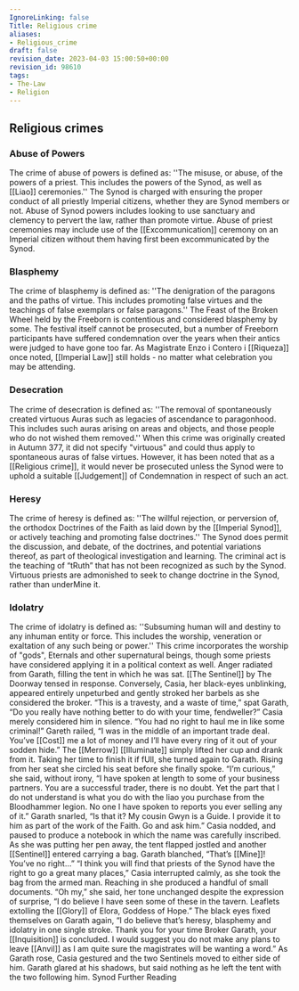 ```yaml
---
IgnoreLinking: false
Title: Religious crime
aliases:
- Religious_crime
draft: false
revision_date: 2023-04-03 15:00:50+00:00
revision_id: 98610
tags:
- The-Law
- Religion
---
```


## Religious crimes
### Abuse of Powers
The crime of abuse of powers is defined as: ''The misuse, or abuse, of the powers of a priest. This includes the powers of the Synod, as well as [[Liao]] ceremonies.''
The Synod is charged with ensuring the proper conduct of all priestly Imperial citizens, whether they are Synod members or not. Abuse of Synod powers includes looking to use sanctuary and clemency to pervert the law, rather than promote virtue. Abuse of priest ceremonies may include use of the [[Excommunication]] ceremony on an Imperial citizen without them having first been excommunicated by the Synod.
### Blasphemy
The crime of blasphemy is defined as: ''The denigration of the paragons and the paths of virtue. This includes promoting false virtues and the teachings of false exemplars or false paragons.''
The Feast of the Broken Wheel held by the Freeborn is contentious and considered blasphemy by some. The festival itself cannot be prosecuted, but a number of Freeborn participants have suffered condemnation over the years when their antics were judged to have gone too far. As Magistrate Enzo i Contero i [[Riqueza]] once noted, [[Imperial Law]] still holds - no matter what celebration you may be attending.
### Desecration
The crime of desecration is defined as: ''The removal of spontaneously created virtuous Auras such as legacies of ascendance to paragonhood. This includes such auras arising on areas and objects, and those people who do not wished them removed.''
When this crime was originally created in Autumn 377, it did not specify "virtuous" and could thus apply to spontaneous auras of false virtues. However, it has been noted that as a [[Religious crime]], it would never be prosecuted unless the Synod were to uphold a suitable [[Judgement]] of Condemnation in respect of such an act.
### Heresy
The crime of heresy is defined as: ''The willful rejection, or perversion of, the orthodox Doctrines of the Faith as laid down by the [[Imperial Synod]], or actively teaching and promoting false doctrines.''
The Synod does permit the discussion, and debate, of the doctrines, and potential variations thereof, as part of theological investigation and learning. The criminal act is the teaching of “tRuth” that has not been recognized as such by the Synod. Virtuous priests are admonished to seek to change doctrine in the Synod, rather than underMine it.
### Idolatry
The crime of idolatry is defined as: ''Subsuming human will and destiny to any inhuman entity or force. This includes the worship, veneration or exaltation of any such being or power.''
This crime incorporates the worship of "gods", Eternals and other supernatural beings, though some priests have considered applying it in a political context as well.
Anger radiated from Garath, filling the tent in which he was sat. [[The Sentinel]] by The Doorway tensed in response. Conversely, Casia, her black-eyes unblinking, appeared entirely unpeturbed and gently stroked her barbels as she considered the broker.
“This is a travesty, and a waste of time,” spat Garath, “Do you really have nothing better to do with your time, fendweller?”
Casia merely considered him in silence.
“You had no right to haul me in like some criminal!” Gareth railed, “I was in the middle of an important trade deal. You’ve [[Cost]] me a lot of money and I’ll have every ring of it out of your sodden hide.”
The [[Merrow]] [[Illuminate]] simply lifted her cup and drank from it. Taking her time to finish it if fUll, she turned again to Garath. Rising from her seat she circled his seat before she finally spoke.
“I’m curious,” she said, without irony, “I have spoken at length to some of your business partners. You are a successful trader, there is no doubt. Yet the part that I do not understand is what you do with the liao you purchase from the Bloodhammer legion. No one I have spoken to reports you ever selling any of it.”
Garath snarled, “Is that it? My cousin Gwyn is a Guide. I provide it to him as part of the work of the Faith. Go and ask him.”
Casia nodded, and paused to produce a notebook in which the name was carefully inscribed. As she was putting her pen away, the tent flapped jostled and another [[Sentinel]] entered carrying a bag.
Garath blanched, “That’s [[Mine]]! You’ve no right…”
“I think you will find that priests of the Synod have the right to go a great many places,” Casia interrupted calmly, as she took the bag from the armed man. Reaching in she produced a handful of small documents.
“Oh my,” she said, her tone unchanged despite the expression of surprise, “I do believe I have seen some of these in the tavern. Leaflets extolling the [[Glory]] of Elora, Goddess of Hope.”
The black eyes fixed themselves on Garath again, “I do believe that’s heresy, blasphemy and idolatry in one single stroke. Thank you for your time Broker Garath, your [[Inquisition]] is concluded. I would suggest you do not make any plans to leave [[Anvil]] as I am quite sure the magistrates will be wanting a word.”
As Garath rose, Casia gestured and the two Sentinels moved to either side of him. Garath glared at his shadows, but said nothing as he left the tent with the two following him.
Synod Further Reading